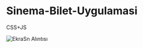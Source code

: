 # Sinema-Bilet-Uygulamasi
CSS+JS

![EkraSn Alıntısı](https://user-images.githubusercontent.com/100355107/196983281-90134880-26b5-4b4c-a7ac-a90b246df694.PNG)
